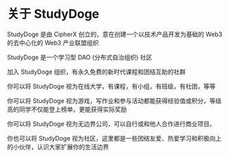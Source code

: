 # 关于 StudyDoge

StudyDoge 是由 CipherX 创立的，意在创建一个以技术产品开发为基础的 Web3 的去中心化的 Web3 产业联盟组织

StudyDoge 是一个学习型 DAO (分布式自治组织) 社区

加入 StudyDoge 组织，有永久免费的新时代课程和团结互助的社群

你可以将 StudyDoge 视为在线大学，有课程，有小组，有班级，有社团，等等

你可以将 StudyDoge 视为游戏，写作业和参与活动都能获得经验值或积分，等级高的同学不仅能登上榜单，更能获得实际奖励

你可以将 StudyDoge 视为无边界公司，可以自行或和他人合作进行商业项目。

你也可以将 StudyDoge 视为社区，这里都是一些团结友爱、热爱学习和积极向上的小伙伴，认识大家扩展你的生活边界

